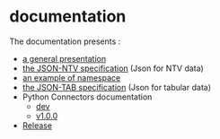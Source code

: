 # documentation
The documentation presents :
- [a general presentation](./NTV_presentation.pdf)
- [the JSON-NTV specification](https://loco-philippe.github.io/ES/JSON%20semantic%20format%20(JSON-NTV).htm) (Json for NTV data)
- [an example of namespace](.//JSON-NTV-namespace-fr.pdf)
- [the JSON-TAB specification](./JSON-TAB-standard.pdf) (Json for tabular data)
- Python Connectors documentation
  - [dev](https://loco-philippe.github.io/NTV/json_ntv.html)
  - [v1.0.0](https://loco-philippe.github.io/NTV/v1.0.0/json_ntv.html)
- [Release](./release)

